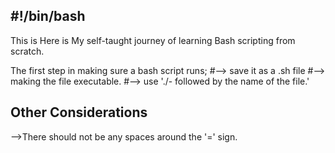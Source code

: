 #!/bin/bash
-----------

This is Here is My self-taught journey of learning Bash scripting from scratch.

The first step in making sure a bash script runs;
        #--> save it as a .sh file
        #--> making the file executable.
        #--> use './- followed by the name of the file.'

Other Considerations
--------------------
-->There should not be any spaces around the '=' sign.
